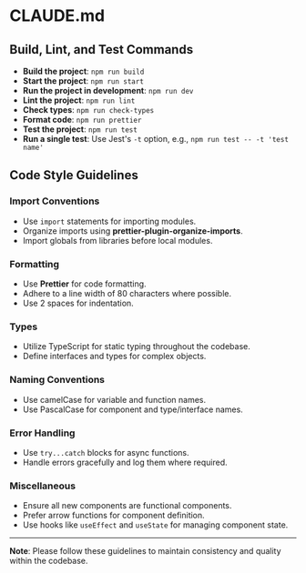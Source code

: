 # CLAUDE.md

## Build, Lint, and Test Commands
- **Build the project**: `npm run build`
- **Start the project**: `npm run start`
- **Run the project in development**: `npm run dev`
- **Lint the project**: `npm run lint`
- **Check types**: `npm run check-types`
- **Format code**: `npm run prettier`
- **Test the project**: `npm run test`
- **Run a single test**: Use Jest's `-t` option, e.g., `npm run test -- -t 'test name'`

## Code Style Guidelines

### Import Conventions
- Use `import` statements for importing modules.
- Organize imports using **prettier-plugin-organize-imports**.
- Import globals from libraries before local modules.

### Formatting
- Use **Prettier** for code formatting.
- Adhere to a line width of 80 characters where possible.
- Use 2 spaces for indentation.

### Types
- Utilize TypeScript for static typing throughout the codebase.
- Define interfaces and types for complex objects.

### Naming Conventions
- Use camelCase for variable and function names.
- Use PascalCase for component and type/interface names.

### Error Handling
- Use `try...catch` blocks for async functions.
- Handle errors gracefully and log them where required.

### Miscellaneous
- Ensure all new components are functional components.
- Prefer arrow functions for component definition.
- Use hooks like `useEffect` and `useState` for managing component state.

---

**Note**: Please follow these guidelines to maintain consistency and quality within the codebase.